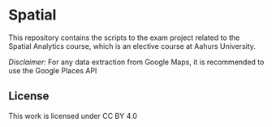 # Spatial
This repository contains the scripts to the exam project related to the Spatial Analytics course, which is an elective course at Aahurs University.

*Disclaimer:* For any data extraction from Google Maps, it is recommended to use the Google Places API


## License
This work is licensed under CC BY 4.0 
